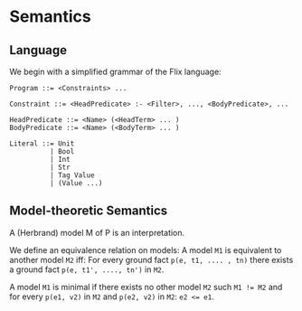 # Semantics #

## Language ##

We begin with a simplified grammar of the Flix language:

```
Program ::= <Constraints> ...
```

```
Constraint ::= <HeadPredicate> :- <Filter>, ..., <BodyPredicate>, ...
```

```
HeadPredicate ::= <Name> (<HeadTerm> ... )
BodyPredicate ::= <Name> (<BodyTerm> ... )
```


```
Literal ::= Unit
          | Bool
          | Int
          | Str
          | Tag Value
          | (Value ...)
```

## Model-theoretic Semantics ##


A (Herbrand) model M of P is an interpretation. 

We define an equivalence relation on models: 
A model `M1` is equivalent to another model `M2` iff: 
For every ground fact `p(e, t1, .... , tn)` there exists a ground fact `p(e, t1', ...., tn')` in `M2`. 

A model `M1` is minimal if there exists no other model `M2` such `M1 != M2` 
and for every `p(e1, v2)` in `M2` and `p(e2, v2)` in `M2`: `e2 <= e1`.  